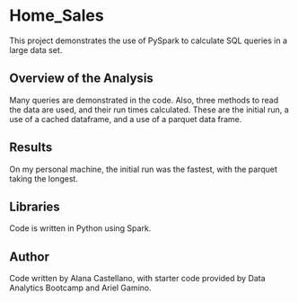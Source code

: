 # Home_Sales

This project demonstrates the use of PySpark to calculate SQL queries in a large data set.  

## Overview of the Analysis

Many queries are demonstrated in the code. Also, three methods to read the data are used, and their run times calculated.  These are the initial run, a use of a cached dataframe, and a use of a parquet data frame. 
## Results
On my personal machine, the initial run was the fastest, with the parquet taking the longest.  

## Libraries 
Code is written in Python using Spark. 

## Author
Code written by Alana Castellano, with starter code provided by Data Analytics Bootcamp and Ariel Gamino.
